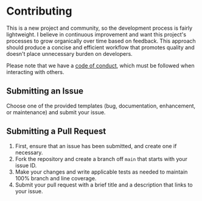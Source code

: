 # Contributing

This is a new project and community, so the development process is fairly lightweight.
I believe in continuous improvement and want this project's processes to grow organically over time based on feedback.
This approach should produce a concise and efficient workflow that promotes quality and doesn't place unnecessary burden on developers.

Please note that we have a [code of conduct](CODE_OF_CONDUCT.md), which must be followed when interacting with others.

## Submitting an Issue

Choose one of the provided templates (bug, documentation, enhancement, or maintenance) and submit your issue.

## Submitting a Pull Request

1. First, ensure that an issue has been submitted, and create one if necessary.
2. Fork the repository and create a branch off `main` that starts with your issue ID.
3. Make your changes and write applicable tests as needed to maintain 100% branch and line coverage. 
4. Submit your pull request with a brief title and a description that links to your issue.
